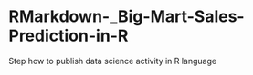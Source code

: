 # RMarkdown-_Big-Mart-Sales-Prediction-in-R
Step how to publish data science activity in R language
